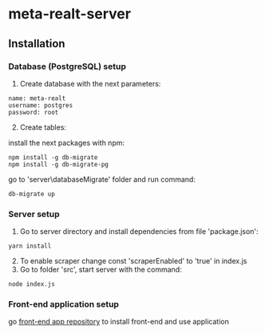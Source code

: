 # meta-realt-server
## Installation
### Database (PostgreSQL) setup
  1. Create database with the next parameters:
  ```
  name: meta-realt
  username: postgres
  password: root
  ```
  2. Create tables:

  install the next packages with npm:
  ```
  npm install -g db-migrate
  npm install -g db-migrate-pg
  ```
  go to 'server\databaseMigrate' folder and run command:
  ```
  db-migrate up
  ```

### Server setup
  1. Go to server directory and install dependencies from file 'package.json':
  ```
  yarn install
  ```
  2. To enable scraper change const 'scraperEnabled' to 'true' in index.js
  3. Go to folder 'src', start server with the command:
  ```
  node index.js
  ```
### Front-end application setup
go [front-end app repository](https://github.com/voronozavr/meta-realt) to install front-end and use application

